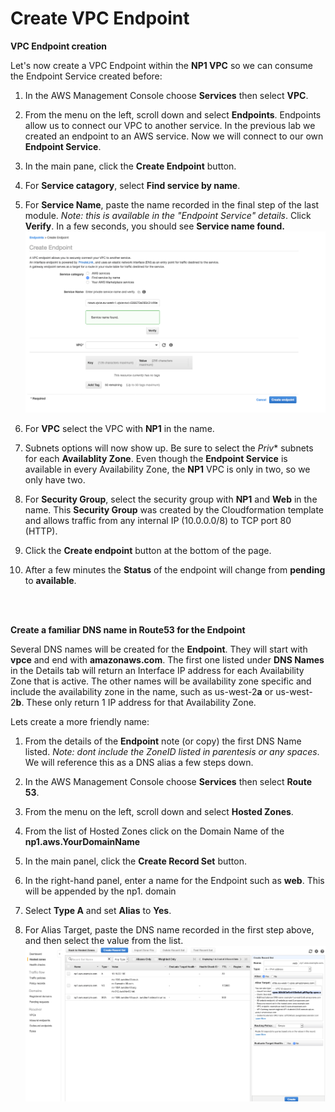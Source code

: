 # Create VPC Endpoint

**VPC Endpoint creation**

Let's now create a VPC Endpoint within the **NP1 VPC** so we can consume the Endpoint Service created before:

1. In the AWS Management Console choose **Services** then select **VPC**.

1. From the menu on the left, scroll down and select **Endpoints**. Endpoints allow us to connect our VPC to another service. In the previous lab we created an endpoint to an AWS service. Now we will connect to our own **Endpoint Service**.

1. In the main pane, click the **Create Endpoint** button.

1. For **Service catagory**, select **Find service by name**.

1. For **Service Name**, paste the name recorded in the final step of the last module. *Note: this is available in the "Endpoint Service" details*. Click **Verify**. In a few seconds, you should see **Service name found.**
	![VPCE menu](../images/vpce_menu.png)

1. For **VPC** select the VPC with **NP1** in the name.

1. Subnets options will now show up. Be sure to select the *Priv** subnets for each **Availablity Zone**. Even though the **Endpoint Service** is available in every Availability Zone, the **NP1** VPC is only in two, so we only have two.

1. For **Security Group**, select the security group with **NP1** and **Web** in the name. This **Security Group** was created by the Cloudformation template and allows traffic from any internal IP (10.0.0.0/8) to TCP port 80 (HTTP).

1. Click the **Create endpoint** button at the bottom of the page. 

1. After a few minutes the **Status** of the endpoint will change from **pending** to **available**.



</br>

</br>


**Create a familiar DNS name in Route53 for the Endpoint**

Several DNS names will be created for the **Endpoint**. They will start with **vpce** and end with **amazonaws.com**. The first one listed under **DNS Names** in the Details tab will return an Interface IP address for each Availability Zone that is active. The other names will be availability zone specific and include the availability zone in the name, such as us-west-2**a** or us-west-2**b**. These only return 1 IP address for that Availability Zone.

Lets create a more friendly name:

1. From the details of the **Endpoint** note (or copy) the first DNS Name listed. *Note: dont include the ZoneID listed in parentesis or any spaces*. We will reference this as a DNS alias a few steps down.

1. In the AWS Management Console choose **Services** then select **Route 53**.

1. From the menu on the left, scroll down and select **Hosted Zones**.

1. From the list of Hosted Zones click on the Domain Name of the **np1.aws.YourDomainName** 

1. In the main panel, click the **Create Record Set** button.

1. In the right-hand panel, enter a name for the Endpoint such as **web**. This will be appended by the np1. domain

1. Select **Type A** and set **Alias** to **Yes**.

1. For Alias Target, paste the DNS name recorded in the first step above, and then select the value from the list.
	![VPCE alias](../images/vpce_alias.png)



